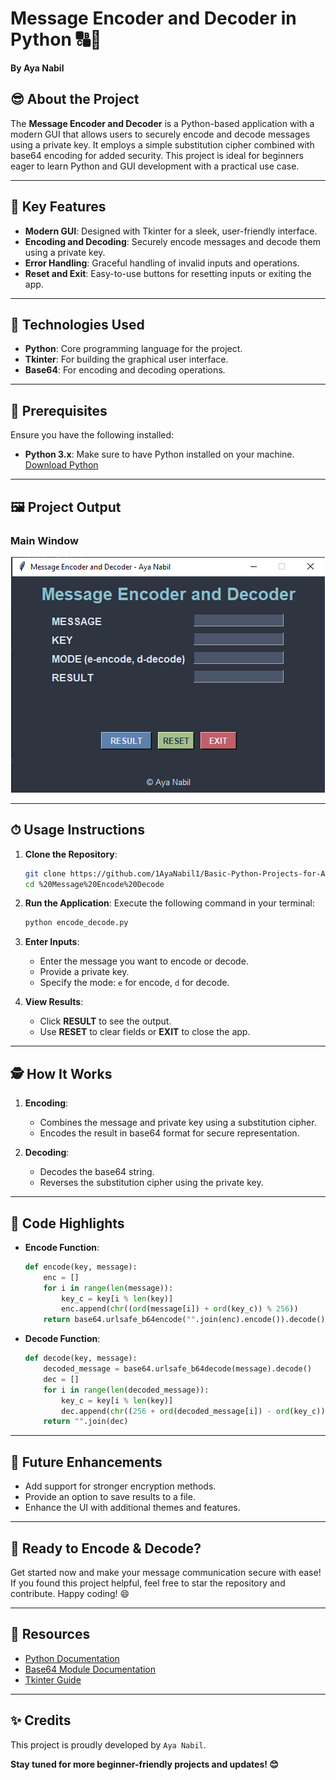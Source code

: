 # Message Encoder and Decoder in Python 🔠🔐

**By Aya Nabil**

## 😎 About the Project

The **Message Encoder and Decoder** is a Python-based application with a modern GUI that allows users to securely encode and decode messages using a private key. It employs a simple substitution cipher combined with base64 encoding for added security. This project is ideal for beginners eager to learn Python and GUI development with a practical use case.

---

## 🌟 Key Features

- **Modern GUI**: Designed with Tkinter for a sleek, user-friendly interface.
- **Encoding and Decoding**: Securely encode messages and decode them using a private key.
- **Error Handling**: Graceful handling of invalid inputs and operations.
- **Reset and Exit**: Easy-to-use buttons for resetting inputs or exiting the app.

---

## 🔧 Technologies Used

- **Python**: Core programming language for the project.
- **Tkinter**: For building the graphical user interface.
- **Base64**: For encoding and decoding operations.

---

## 🚪 Prerequisites

Ensure you have the following installed:

- **Python 3.x**: Make sure to have Python installed on your machine. [Download Python](https://www.python.org/downloads/)

---
## 🖼 Project Output

### Main Window

<p align="center">
  <img src="img/image.png" alt="Main Window">
</p>

---
## ⏱ Usage Instructions

1. **Clone the Repository**:
    ```bash
    git clone https://github.com/1AyaNabil1/Basic-Python-Projects-for-Absolute-Beginners/blob/844be5cc73ee2956f211a05ba3db7a22aa49815c/09.%20Message%20Encode%20Decode
    cd %20Message%20Encode%20Decode
    ```

2. **Run the Application**:
    Execute the following command in your terminal:
    ```bash
    python encode_decode.py
    ```

3. **Enter Inputs**:
    - Enter the message you want to encode or decode.
    - Provide a private key.
    - Specify the mode: `e` for encode, `d` for decode.

4. **View Results**:
    - Click **RESULT** to see the output.
    - Use **RESET** to clear fields or **EXIT** to close the app.

---

## 🕵️ How It Works

1. **Encoding**:
    - Combines the message and private key using a substitution cipher.
    - Encodes the result in base64 format for secure representation.

2. **Decoding**:
    - Decodes the base64 string.
    - Reverses the substitution cipher using the private key.

---

## 🔧 Code Highlights

- **Encode Function**:
    ```python
    def encode(key, message):
        enc = []
        for i in range(len(message)):
            key_c = key[i % len(key)]
            enc.append(chr((ord(message[i]) + ord(key_c)) % 256))
        return base64.urlsafe_b64encode("".join(enc).encode()).decode()
    ```

- **Decode Function**:
    ```python
    def decode(key, message):
        decoded_message = base64.urlsafe_b64decode(message).decode()
        dec = []
        for i in range(len(decoded_message)):
            key_c = key[i % len(key)]
            dec.append(chr((256 + ord(decoded_message[i]) - ord(key_c)) % 256))
        return "".join(dec)
    ```

---

## 📅 Future Enhancements

- Add support for stronger encryption methods.
- Provide an option to save results to a file.
- Enhance the UI with additional themes and features.

---

## 🚀 Ready to Encode & Decode?

Get started now and make your message communication secure with ease! If you found this project helpful, feel free to star the repository and contribute. Happy coding! 😄


---

## 🔗 Resources

- [Python Documentation](https://docs.python.org/3/)
- [Base64 Module Documentation](https://docs.python.org/3/library/base64.html)
- [Tkinter Guide](https://docs.python.org/3/library/tkinter.html)

---
## ✨ Credits

This project is proudly developed by `Aya Nabil`.

**Stay tuned for more beginner-friendly projects and updates! 😊**
